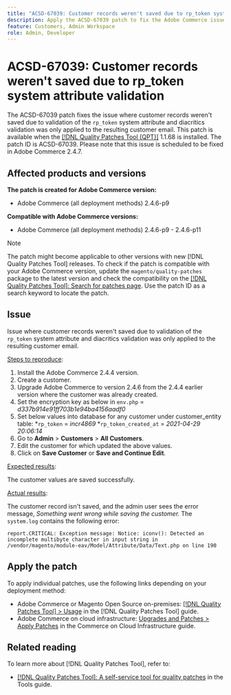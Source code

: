 ```yaml
---
title: "ACSD-67039: Customer records weren't saved due to rp_token system attribute validation"
description: Apply the ACSD-67039 patch to fix the Adobe Commerce issue where encoding diacritics causes validation breaks on rp_token.
feature: Customers, Admin Workspace
role: Admin, Developer
---
```


# ACSD-67039: Customer records weren't saved due to rp_token system attribute validation

The ACSD-67039 patch fixes the issue where customer records weren't saved due to validation of the `rp_token` system attribute and diacritics validation was only applied to the resulting customer email. This patch is available when the [[!DNL Quality Patches Tool (QPT)]](/help/tools/quality-patches-tool/quality-patches-tool-to-self-serve-quality-patches.md) 1.1.68 is installed. The patch ID is ACSD-67039. Please note that this issue is scheduled to be fixed in Adobe Commerce 2.4.7.

## Affected products and versions

**The patch is created for Adobe Commerce version:**

* Adobe Commerce (all deployment methods) 2.4.6-p9

**Compatible with Adobe Commerce versions:**

* Adobe Commerce (all deployment methods) 2.4.6-p9 - 2.4.6-p11

>[!NOTE]
>
>The patch might become applicable to other versions with new [!DNL Quality Patches Tool] releases. To check if the patch is compatible with your Adobe Commerce version, update the `magento/quality-patches` package to the latest version and check the compatibility on the [[!DNL Quality Patches Tool]: Search for patches page](https://experienceleague.adobe.com/tools/commerce-quality-patches/index.html). Use the patch ID as a search keyword to locate the patch.

## Issue

Issue where customer records weren't saved due to validation of the `rp_token` system attribute and diacritics validation was only applied to the resulting customer email.

<u>Steps to reproduce</u>:

1. Install the Adobe Commerce 2.4.4 version.
1. Create a customer.
1. Upgrade Adobe Commerce to version 2.4.6 from the 2.4.4 earlier version where the customer was already created.
1. Set the encryption key as below in `env.php` =
*d337b914e91ff703b1e94ba4156aadf0*
1. Set below values into database for any customer under customer_entity table:
    *`rp_token` = *incr4869*
    *`rp_token_created_at` = *2021-04-29 20:06:14*
1. Go to **Admin** > **Customers** > **All Customers**.
1. Edit the customer for which updated the above values.
1. Click on **Save Customer** or **Save and Continue Edit**.

<u>Expected results</u>:

The customer values are saved successfully.

<u>Actual results</u>:

The customer record isn't saved, and the admin user sees the error message, *Something went wrong while saving the customer.*
The `system.log` contains the following error:

```
report.CRITICAL: Exception message: Notice: iconv(): Detected an incomplete multibyte character in input string in /vendor/magento/module-eav/Model/Attribute/Data/Text.php on line 190
```

## Apply the patch

To apply individual patches, use the following links depending on your deployment method:

* Adobe Commerce or Magento Open Source on-premises: [[!DNL Quality Patches Tool] > Usage](/help/tools/quality-patches-tool/usage.md) in the [!DNL Quality Patches Tool] guide.
* Adobe Commerce on cloud infrastructure: [Upgrades and Patches > Apply Patches](https://experienceleague.adobe.com/docs/commerce-cloud-service/user-guide/develop/upgrade/apply-patches.html) in the Commerce on Cloud Infrastructure guide.

## Related reading

To learn more about [!DNL Quality Patches Tool], refer to:

* [[!DNL Quality Patches Tool]: A self-service tool for quality patches](/help/tools/quality-patches-tool/quality-patches-tool-to-self-serve-quality-patches.md) in the Tools guide.
